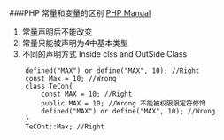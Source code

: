 ###PHP 常量和变量的区别
[PHP Manual](http://php.net/manual/en/language.constants.php)
1. 常量声明后不能改变
2. 常量只能被声明为4中基本类型
3. 不同的声明方式 Inside clss and OutSide Class
```
    defined("MAX") or define("MAX", 10); //Right
    const Max = 10; //Wrong
    class TeCon{
        const MAX = 10; //Right
        public MAX = 10; //Wrong 不能被权限限定符修饰
        defined("MAX") or define("MAX", 10); //Wrong
    }
    TeCOnt::Max; //Right
```

